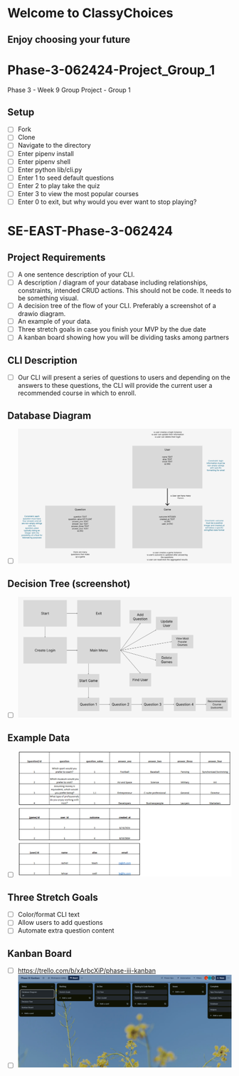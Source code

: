 # Welcome to ClassyChoices
## Enjoy choosing your future

# Phase-3-062424-Project_Group_1
Phase 3 - Week 9 Group Project - Group 1

## Setup
- [ ] Fork
- [ ] Clone
- [ ] Navigate to the directory
- [ ] Enter pipenv install
- [ ] Enter pipenv shell
- [ ] Enter python lib/cli.py
- [ ] Enter 1 to seed default questions
- [ ] Enter 2 to play take the quiz
- [ ] Enter 3 to view the most popular courses
- [ ] Enter 0 to exit, but why would you ever want to stop playing?

# SE-EAST-Phase-3-062424
## Project Requirements
- [ ] A one sentence description of your CLI.
- [ ] A description / diagram of your database including relationships, constraints, intended CRUD actions.  This should not be code.  It needs to be something visual.
- [ ] A decision tree of the flow of your CLI.  Preferably a screenshot of a drawio diagram.
- [ ] An example of your data.
- [ ] Three stretch goals in case you finish your MVP by the due date
- [ ] A kanban board showing how you will be dividing tasks among partners

## CLI Description
- [ ] Our CLI will present a series of questions to users and depending on the answers to these questions, the CLI will provide the current user a recommended course in which to enroll.

## Database Diagram
- [ ] ![alt text](image.png)

## Decision Tree (screenshot)
- [ ] ![alt text](image-1.png)

## Example Data
- [ ] ![alt text](image-2.png)

## Three Stretch Goals
- [ ] Color/format CLI text
- [ ] Allow users to add questions
- [ ] Automate extra question content

## Kanban Board
- [ ] https://trello.com/b/xArbcXiP/phase-iii-kanban
- [ ] ![alt text](image-3.png)